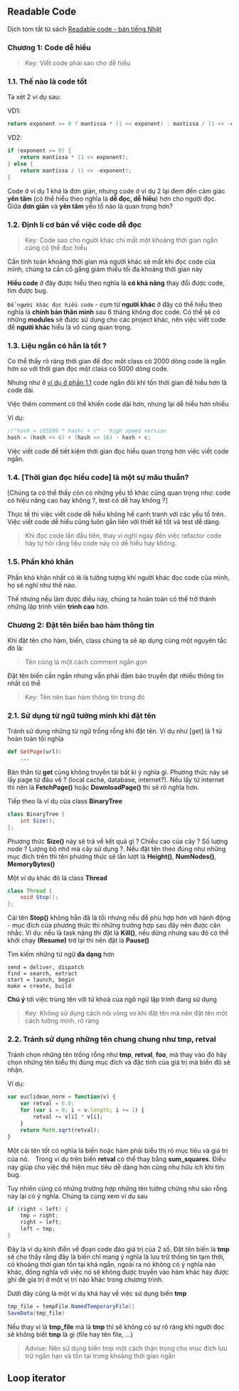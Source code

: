 ## Readable Code

Dịch tóm tắt từ sách [Readable code - bản tiếng Nhật](https://www.amazon.co.jp/%E3%83%AA%E3%83%BC%E3%83%80%E3%83%96%E3%83%AB%E3%82%B3%E3%83%BC%E3%83%89-%E2%80%95%E3%82%88%E3%82%8A%E8%89%AF%E3%81%84%E3%82%B3%E3%83%BC%E3%83%89%E3%82%92%E6%9B%B8%E3%81%8F%E3%81%9F%E3%82%81%E3%81%AE%E3%82%B7%E3%83%B3%E3%83%97%E3%83%AB%E3%81%A7%E5%AE%9F%E8%B7%B5%E7%9A%84%E3%81%AA%E3%83%86%E3%82%AF%E3%83%8B%E3%83%83%E3%82%AF-Theory-practice-Boswell/dp/4873115655/ref=sr_1_1?adgrpid=52747835709&gclid=CjwKCAjwr8zoBRA0EiwANmvpYCH2NZYfDkMnd-j8zdh50wzDEnLTtAavPnsRYb6wsturOpgWvw0EwxoCN0EQAvD_BwE&hvadid=338541255723&hvdev=c&hvlocphy=1009309&hvnetw=g&hvpos=1t1&hvqmt=e&hvrand=6448826365599410260&hvtargid=aud-762433167318%3Akwd-334307148361&hydadcr=16038_11170847&jp-ad-ap=0&keywords=%E3%83%AA%E3%83%BC%E3%83%80%E3%83%96%E3%83%AB%E3%82%B3%E3%83%BC%E3%83%89&qid=1561602682&s=gateway&sr=8-1)

### Chương 1: Code dễ hiểu

> Key: Viết code phải sao cho dễ hiểu

### 1.1. Thế nào là **code tốt**

Ta xét 2 ví dụ sau:

VD1:
```C++
return exponent >= 0 ? mantissa * (1 << exponent) : mantissa / (1 << -exponent)
```

VD2:
```C++
if (exponent >= 0) {
    return mantissa * (1 << exponent);
} else {
    return mantissa / (1 << -exponent);
}
```

Code ở ví dụ 1 khá là đơn giản, nhưng code ở ví dụ 2 lại đem đến cảm giác **yên tâm** (có thể hiểu theo nghĩa là **dễ đọc, dễ hiểu**) hơn cho người đọc. Giữa **đơn giản** và **yên tâm** yếu tố nào là quan trọng hơn?

### 1.2. Định lí cơ bản về việc code dễ đọc

> Key: Code sao cho người khác chỉ mất một khoảng thời gian ngắn cũng có thể đọc hiểu

Cần tính toán khoảng thời gian mà người khác sẽ mất khi đọc code của mình, chúng ta cần cố gắng giảm thiểu tối đa khoảng thời gian này

**Hiểu code** ở đây được hiểu theo nghĩa là **có khả năng** thay đổi được code, tìm được bug.

`Để người khác đọc hiểu code` - cụm từ **người khác** ở đây có thể hiểu theo nghĩa là **chính bản thân mình** sau 6 tháng không đọc code. Có thể sẽ có những **modules** sẽ được sử dụng cho các project khác, nên việc viết code để **người khác** hiểu là vô cùng quan trọng.

### 1.3. Liệu ngắn có hẳn là tốt ?

Có thể thấy rõ ràng thời gian để đọc một class có 2000 dòng code là ngắn hơn so với thời gian đọc một class có 5000 dòng code.

Nhưng như ở [ví dụ ở phần 1.1](#11thế-nào-là-code-tốt) code ngắn đôi khi tốn thời gian để hiểu hơn là code dài.

Việc thêm comment có thể khiến code dài hơn, nhưng lại dễ hiểu hơn nhiều

Ví dụ:
```C++
//"hash = (65599 * hash) + c" - high speed version
hash = (hash << 6) + (hash << 16) - hash + c;
```

Việc viết code để tiết kiệm thời gian đọc hiểu quan trọng hơn việc viết code ngắn.

### 1.4. [Thời gian đọc hiểu code] là một sự mâu thuẫn?

[Chúng ta có thể thấy còn có những yếu tố khác cũng quan trọng như: code có hiệu năng cao hay không ?, test có dễ hay không ?]

Thực tế thì việc viết code dễ hiểu không hề cạnh tranh với các yếu tố trên. Việc viết code dễ hiểu cũng luôn gắn liền với thiết kế tốt và test dễ dàng.

> Khi đọc code lần đầu tiên, thay vì nghĩ ngay đến việc refactor code hãy tự hỏi rằng liệu code này có dễ hiểu hay không.

### 1.5. Phần khó khăn

Phần khó khăn nhất có lẽ là tưởng tượng khi người khác đọc code của mình, họ sẽ nghĩ như thế nào.

Thế nhưng nếu làm được điều này, chúng ta hoàn toàn có thể trở thành những lập trình viên **trình cao** hơn.

### Chương 2: Đặt tên biến bao hàm thông tin

Khi đặt tên cho hàm, biến, class chúng ta sẽ áp dụng cùng một nguyên tắc đó là:

> Tên cũng là một cách comment ngắn gọn

Đặt tên biến cần ngắn nhưng vẫn phải đảm bảo truyền đạt nhiều thông tin nhất có thể

> Key: Tên nên bao hàm thông tin trong đó

### 2.1. Sử dụng từ ngữ tường minh khi đặt tên

Tránh sử dụng những từ ngữ trống rỗng khi đặt tên. Ví dụ như [get] là 1 từ hoàn toàn tối nghĩa

```ruby
def GetPage(url):
    ...
```
Bản thân từ **get** cũng không truyền tải bất kì ý nghĩa gì. Phương thức này sẽ lấy page từ đâu về ? (local cache, database, internet?). Nếu lấy từ internet thì nên là **FetchPage()** hoặc **DownloadPage()** thì sẽ rõ nghĩa hơn.

Tiếp theo là ví dụ của class **BinaryTree**

```java
class BinaryTree {
    int Size();
};
```
Phương thức **Size()** này sẽ trả về kết quả gì ? Chiều cao của cây ? Số lượng node ? Lượng bộ nhớ mà cây sử dụng ?. Nếu đặt tên theo đúng như những mục đích trên thì tên phương thức sẽ lần lượt là **Height()**, **NumNodes()**, **MemoryBytes()**

Một ví dụ khác đó là class **Thread**

```java
class Thread {
    void Stop();
};
```
Cái tên **Stop()** không hẳn đã là tồi nhưng nếu để phù hợp hơn với hành động - mục đích của phương thức thì những trường hợp sau đây nên được cân nhắc. Ví dụ: nếu là task nặng thì đặt là **Kill()**, nếu dừng nhưng sau đó có thể khởi chạy **(Resume)** trở lại thì nên đặt là **Pause()**

Tìm kiếm những từ ngữ **đa dạng** hơn
```
send = deliver, dispatch
find = search, extract
start = launch, begin
make = create, build
```
**Chú ý** tới việc trùng tên với từ khoá của ngô ngữ lập trình đang sử dụng

> Key: Không sử dụng cách nói vòng vo khi đặt tên mà nên đặt tên một cách tường minh, rõ ràng

### 2.2. Tránh sử dụng những tên chung chung như tmp, retval

Tránh chọn những tên trống rỗng như **tmp**, **retval**, **foo**, mà thay vào đó hãy chọn những tên biểu thị đúng mục đích và đặc tính của giá trị mà biến đó sẽ nhận.

Ví dụ:
```javascript
var euclidean_norm = function(v) {
    var retval = 0.0;
    for (var i = 0; i < v.length; i += 1) {
        retval += v[i] * v[i];
    }
    return Math.sqrt(retval);
}
```
Một cái tên tốt có nghĩa là biến hoặc hàm phải biểu thị rõ mục tiêu và giá trị của nó.　Trong ví dụ trên biến **retval** có thể thay bằng **sum_squares**. Điều này giúp cho việc thể hiện mục tiêu dễ dàng hơn cũng như hữu ích khi tìm bug.

Tuy nhiên cũng có những trường hợp những tên tưởng chừng như sáo rỗng này lại có ý nghĩa. Chúng ta cùng xem ví dụ sau

```java
if (right < left) {
    tmp = right;
    right = left;
    left = tmp;
}
```

Đây là ví dụ kinh điển về đoạn code đảo giá trị của 2 số. Đặt tên biến là **tmp** sẽ cho thấy rằng đây là biến chỉ mang ý nghĩa là lưu trữ thông tin tạm thời, có khoảng thời gian tồn tại khá ngắn, ngoài ra nó không có ý nghĩa nào khác, đồng nghĩa với việc nó sẽ không được truyền vào hàm khác hay được ghi đè gía trị ở một vị trí nào khác trong chương trình.

Dưới đây cũng là một ví dụ khá hay về việc sử dụng biến **tmp**

```java
tmp_file = tempFile.NamedTemporaryFile()
SaveData(tmp_file)
```

Nếu thay vì là **tmp_file** mà là **tmp** thì sẽ không có sự rõ ràng khi người đọc sẽ không biết **tmp** là gì (file hay tên file, ...)

> Advise: Nên sử dụng biến tmp một cách thận trọng cho mục đích lưu trữ ngắn hạn và tồn tại trong khoảng thời gian ngắn

**Loop iterator**
- 
